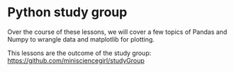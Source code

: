 # Python study group

Over the course of these lessons, we will cover a few topics of Pandas and Numpy to wrangle data and matplotlib for plotting. 

This lessons are the outcome of the study group: https://github.com/minisciencegirl/studyGroup

